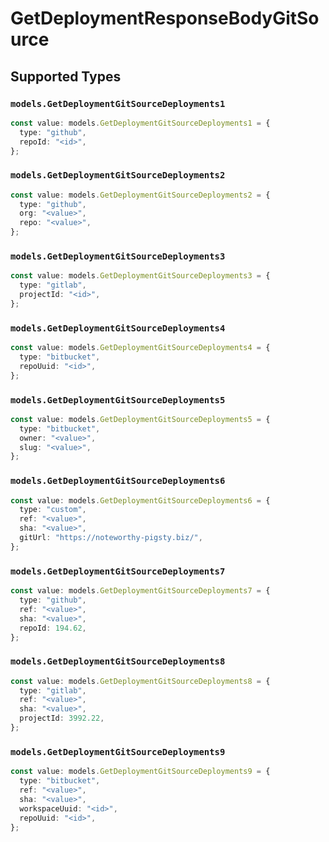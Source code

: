 # GetDeploymentResponseBodyGitSource


## Supported Types

### `models.GetDeploymentGitSourceDeployments1`

```typescript
const value: models.GetDeploymentGitSourceDeployments1 = {
  type: "github",
  repoId: "<id>",
};
```

### `models.GetDeploymentGitSourceDeployments2`

```typescript
const value: models.GetDeploymentGitSourceDeployments2 = {
  type: "github",
  org: "<value>",
  repo: "<value>",
};
```

### `models.GetDeploymentGitSourceDeployments3`

```typescript
const value: models.GetDeploymentGitSourceDeployments3 = {
  type: "gitlab",
  projectId: "<id>",
};
```

### `models.GetDeploymentGitSourceDeployments4`

```typescript
const value: models.GetDeploymentGitSourceDeployments4 = {
  type: "bitbucket",
  repoUuid: "<id>",
};
```

### `models.GetDeploymentGitSourceDeployments5`

```typescript
const value: models.GetDeploymentGitSourceDeployments5 = {
  type: "bitbucket",
  owner: "<value>",
  slug: "<value>",
};
```

### `models.GetDeploymentGitSourceDeployments6`

```typescript
const value: models.GetDeploymentGitSourceDeployments6 = {
  type: "custom",
  ref: "<value>",
  sha: "<value>",
  gitUrl: "https://noteworthy-pigsty.biz/",
};
```

### `models.GetDeploymentGitSourceDeployments7`

```typescript
const value: models.GetDeploymentGitSourceDeployments7 = {
  type: "github",
  ref: "<value>",
  sha: "<value>",
  repoId: 194.62,
};
```

### `models.GetDeploymentGitSourceDeployments8`

```typescript
const value: models.GetDeploymentGitSourceDeployments8 = {
  type: "gitlab",
  ref: "<value>",
  sha: "<value>",
  projectId: 3992.22,
};
```

### `models.GetDeploymentGitSourceDeployments9`

```typescript
const value: models.GetDeploymentGitSourceDeployments9 = {
  type: "bitbucket",
  ref: "<value>",
  sha: "<value>",
  workspaceUuid: "<id>",
  repoUuid: "<id>",
};
```

